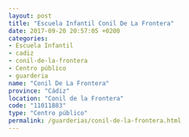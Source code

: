 ```yaml
---
layout: post
title: "Escuela Infantil Conil De La Frontera"
date: 2017-09-20 20:57:05 +0200
categories:
- Escuela Infantil
- cadiz
- conil-de-la-frontera
- Centro público
- guarderia
name: "Conil De La Frontera"
province: "Cádiz"
location: "Conil de la Frontera"
code: "11011883"
type: "Centro público"
permalink: /guarderias/conil-de-la-frontera.html
---
```

